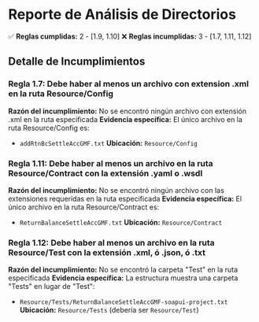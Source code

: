 # Reporte de Análisis de Directorios

✅ **Reglas cumplidas:** 2 - [1.9, 1.10]
❌ **Reglas incumplidas:** 3 - [1.7, 1.11, 1.12]

## Detalle de Incumplimientos

### Regla 1.7: Debe haber al menos un archivo con extension .xml en la ruta Resource/Config
**Razón del incumplimiento:** No se encontró ningún archivo con extensión .xml en la ruta especificada
**Evidencia específica:** El único archivo en la ruta Resource/Config es:
- `addRtnBcSettleAccGMF.txt`
**Ubicación:** `Resource/Config`

### Regla 1.11: Debe haber al menos un archivo en la ruta Resource/Contract con la extensión .yaml o .wsdl
**Razón del incumplimiento:** No se encontró ningún archivo con las extensiones requeridas en la ruta especificada
**Evidencia específica:** El único archivo en la ruta Resource/Contract es:
- `ReturnBalanceSettleAccGMF.txt`
**Ubicación:** `Resource/Contract`

### Regla 1.12: Debe haber al menos un archivo en la ruta Resource/Test con la extensión .xml, ó .json, ó .txt
**Razón del incumplimiento:** No se encontró la carpeta "Test" en la ruta especificada
**Evidencia específica:** La estructura muestra una carpeta "Tests" en lugar de "Test":
- `Resource/Tests/ReturnBalanceSettleAccGMF-soapui-project.txt`
**Ubicación:** `Resource/Tests` (debería ser `Resource/Test`)